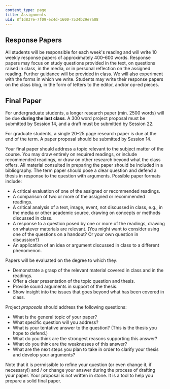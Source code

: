 ```yaml
---
content_type: page
title: Assignments
uid: 8f1d837e-7f09-ec4d-1600-7534b29e7a08
---
```


Response Papers
---------------

All students will be responsible for each week's reading and will write 10 weekly response papers of approximately 400–600 words. Response papers may focus on study questions provided in the text, on questions raised in class, in the media, or in personal reflection on the assigned reading. Further guidance will be provided in class. We will also experiment with the forms in which we write. Students may write their response papers on the class blog, in the form of letters to the editor, and/or op-ed pieces.

Final Paper
-----------

For undergraduate students, a longer research paper (min. 2500 words) will be due **during the last class**. A 300 word project proposal must be submitted by Session 14, and a draft must be submitted by Session 22.

For graduate students, a single 20–25 page research paper is due at the end of the term. A paper proposal should be submitted by Session 14.

Your final paper should address a topic relevant to the subject matter of the course. You may draw entirely on required readings, or include recommended readings, or draw on other research beyond what the class offers. All material consulted in preparing the paper should be included in a bibliography. The term paper should pose a clear question and defend a thesis in response to the question with arguments. Possible paper formats include:

*   A critical evaluation of one of the assigned or recommended readings.
*   A comparison of two or more of the assigned or recommended readings.
*   A critical analysis of a text, image, event, not discussed in class, e.g., in the media or other academic source, drawing on concepts or methods discussed in class.
*   A response to a question posed by one or more of the readings, drawing on whatever materials are relevant. (You might want to consider using one of the questions on a handout? Or your own question in discussion?)
*   An application of an idea or argument discussed in class to a different phenomenon.

Papers will be evaluated on the degree to which they:

*   Demonstrate a grasp of the relevant material covered in class and in the readings.
*   Offer a clear presentation of the topic question and thesis.
*   Provide sound arguments in support of the thesis.
*   Show insight into the issues that goes beyond what has been covered in class.

Project _proposals_ should address the following questions:

*   What is the general topic of your paper?
*   What specific question will you address?
*   What is your tentative answer to the question? (This is the thesis you hope to defend.)
*   What do you think are the strongest reasons supporting this answer?
*   What do you think are the weaknesses of this answer?
*   What are the next steps you plan to take in order to clarify your thesis and develop your arguments?

Note that it is permissible to refine your question (or even change it, if necessary!) and / or change your answer during the process of drafting your paper. Your proposal is not written in stone. It is a tool to help you prepare a solid final paper.